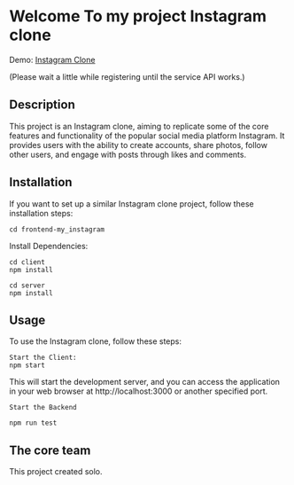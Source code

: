 # Welcome To my project Instagram clone
Demo: [Instagram Clone](https://insagram-client.vercel.app/register)

(Please wait a little while registering until the service API works.)
## Description
This project is an Instagram clone, aiming to replicate some of the core features and functionality of the popular social media platform Instagram. It provides users with the ability to create accounts, share photos, follow other users, and engage with posts through likes and comments.


## Installation
If you want to set up a similar Instagram clone project, follow these installation steps: 

``````
cd frontend-my_instagram
``````
Install Dependencies:
```
cd client
npm install
```

```
cd server 
npm install
```
## Usage
To use the Instagram clone, follow these steps:
``````
Start the Client:
npm start
``````
This will start the development server, and you can access the application in your web browser at http://localhost:3000 or another specified port.
``````
Start the Backend

npm run test

``````

## The core team

This project created solo.
